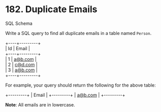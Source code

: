 # 182. Duplicate Emails

SQL Schema

Write a SQL query to find all duplicate emails in a table named  `Person`.

+----+---------+  
| Id | Email   |  
+----+---------+  
| 1  | a@b.com |  
| 2  | c@d.com |  
| 3  | a@b.com |  
+----+---------+  

For example, your query should return the following for the above table:

+---------+
| Email   |
+---------+
| a@b.com |
+---------+

**Note**: All emails are in lowercase.
